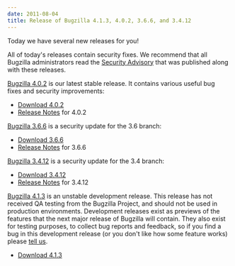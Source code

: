 ```yaml
---
date: 2011-08-04
title: Release of Bugzilla 4.1.3, 4.0.2, 3.6.6, and 3.4.12
---
```


Today we have several new releases for you!

All of today's releases contain security fixes. We recommend that all Bugzilla administrators read the [Security Advisory](../security/3.4.11/) that was published along with these releases.

[Bugzilla 4.0.2](../releases/4.0.2/) is our latest stable release. It contains various useful bug fixes and security improvements:

*   [Download 4.0.2](../download/#v40)
*   [Release Notes](../releases/4.0.2/release-notes.html) for 4.0.2

[Bugzilla 3.6.6](../releases/3.6.6/) is a security update for the 3.6 branch:

*   [Download 3.6.6](../download/#v36)
*   [Release Notes](../releases/3.6.6/release-notes.html) for 3.6.6

[Bugzilla 3.4.12](../releases/3.4.12/) is a security update for the 3.4 branch:

*   [Download 3.4.12](../download/#v34)
*   [Release Notes](../releases/3.4.12/release-notes.html) for 3.4.12

[Bugzilla 4.1.3](../releases/4.2/) is an unstable development release. This release has not received QA testing from the Bugzilla Project, and should not be used in production environments. Development releases exist as previews of the features that the next major release of Bugzilla will contain. They also exist for testing purposes, to collect bug reports and feedback, so if you find a bug in this development release (or you don't like how some feature works) please [tell us](../developers/reporting_bugs.html).

*   [Download 4.1.3](../download/#v42)


